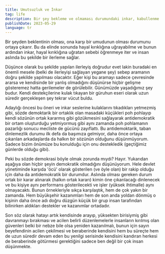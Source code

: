```yaml
---
title: Umutsuzluk ve İnkar
tag: life
description: Bir şey bekleme ve olmaması durumundaki inkar, kabullenme.
publishDate: 2023-05-29
language: tr
---
```


Bir şeyden beklentinin olması, ona karşı bir umudunun olması durumunu ortaya çıkarır. Bu da elinde sonunda hayal kırıklığına uğrayabilme ve bunun ardından inkar, hayal kırıklığına uğratan sebebi öğrenmeye iter ve insan aslında bu şekilde bir ilerleme sağlar.

Düşünce olarak bu şekilde yapılan ilerleyiş doğrudur evet lakin buradaki en önemli mesele (belki de ilerleyişi sağlayan yegane şey) sebep aramanın doğru şekilde yapılması olacaktır. Eğer kişi bu aramayı sadece çevresinde ararsa ve kendisinde bir yanlış olmadığını düşünürse hiçbir gelişme gösteremez hatta gerilemeler de görülebilir. Günümüzde yaşadığımız şey budur. Kendi destekçilerine kulak tıkayan bir güruhun eseri olarak uzun süredir gerçekleşen şey tekrar vücut buldu. 

Adaylığı öncesi bu öneri ve inkar seslerine kulaklarını tıkadıkları yetmezmiş gibi, sözde demoktarik bir ortaklık olan masadaki küçükleri poh pohlayıp kendi sözünün ortak kararmış gibi gözükmesini sağlayarak antidemokratik bir ortam oluşturduğu yetmiyormuş gibi aynı zamanda poh pohlamanın pazarlığı sonucu mecliste de gücünü zayıflattı. Bu antidemoktarik, taban dinlemezlik durumu ilk defa da başımıza gelmiyor, daha önce ortaya çıkarılan arkadaşlarda da halkın bir sözünün olduğunu düşünmüyorum. Sadece bizim önümüze bu konulduğu için onu destekledik (geçtiğimiz günlerde olduğu gibi).

Peki bu sözde demokrasi böyle olmak zorunda mıydı? Hayır. Yukarıdan aşağıya olan hiçbir şeyin demokratik olmadığını düşünüyorum. Hele devlet yönetiminde karşıda 'öcü' olarak gösterilen (ve öyle olan) bir rakip olduğu için daha da antidemokratik bir durumdur. Aslında olması gereken durum ortak bir karar alınarak (halkın ortak kararı) kimin öne çıkarılacağı dinlenecek ve bu kişiye aynı performans gösterilecekti ve işler (yüksek ihtimalle) aynı olmayacaktı. Bunun örnekleriyle sıkça karşılaştık, hem de çok yakın bir zamanda. Hem büyükşehir kazanımları hem de son anda yoldan dönmüş o kişinin daha önce adı doğru düzgün küçük bir grup insan tarafından bilinirken aldıkları destekler ve kazanımlar ortadadır.

Son söz olarak hatayı artık kendisinde arayıp, yüksekten birisiymiş gibi davranmayı bırakması ve acilen belirli düzenlemelerle insanların kırılmış olan güvenleri belki bir nebze bile olsa yeniden kazanılmalı, bunun için sayın beyefendinin acilen çekilmesi ve beraberinde kendisini hem bu süreçte hem de uzun süredir devam eden bu yenilgi serisinde kendisini kandıran herkesi de beraberinde götürmesi gerektiğini sadece ben değil bir çok insan düşünmekte.
